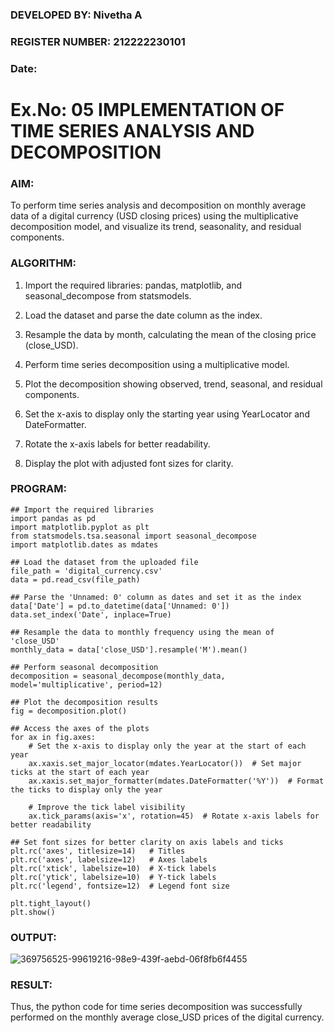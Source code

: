 ### DEVELOPED BY: Nivetha A

### REGISTER NUMBER: 212222230101

### Date:


# Ex.No: 05  IMPLEMENTATION OF TIME SERIES ANALYSIS AND DECOMPOSITION
 


### AIM:
To perform time series analysis and decomposition on monthly average data of a digital currency (USD closing prices) using the multiplicative decomposition model, and visualize its trend, seasonality, and residual components.

### ALGORITHM:

   1. Import the required libraries: pandas, matplotlib, and seasonal_decompose from statsmodels.
  
   2. Load the dataset and parse the date column as the index.
   
   3. Resample the data by month, calculating the mean of the closing price (close_USD).
  
   4. Perform time series decomposition using a multiplicative model.
   
   5.  Plot the decomposition showing observed, trend, seasonal, and residual components.
   
   6. Set the x-axis to display only the starting year using YearLocator and DateFormatter.
   
   7. Rotate the x-axis labels for better readability.
   
   8. Display the plot with adjusted font sizes for clarity.


### PROGRAM:
```
## Import the required libraries
import pandas as pd
import matplotlib.pyplot as plt
from statsmodels.tsa.seasonal import seasonal_decompose
import matplotlib.dates as mdates

## Load the dataset from the uploaded file
file_path = 'digital_currency.csv'
data = pd.read_csv(file_path)

## Parse the 'Unnamed: 0' column as dates and set it as the index
data['Date'] = pd.to_datetime(data['Unnamed: 0'])
data.set_index('Date', inplace=True)

## Resample the data to monthly frequency using the mean of 'close_USD'
monthly_data = data['close_USD'].resample('M').mean()

## Perform seasonal decomposition
decomposition = seasonal_decompose(monthly_data, model='multiplicative', period=12)

## Plot the decomposition results
fig = decomposition.plot()

## Access the axes of the plots
for ax in fig.axes:
    # Set the x-axis to display only the year at the start of each year
    ax.xaxis.set_major_locator(mdates.YearLocator())  # Set major ticks at the start of each year
    ax.xaxis.set_major_formatter(mdates.DateFormatter('%Y'))  # Format the ticks to display only the year

    # Improve the tick label visibility
    ax.tick_params(axis='x', rotation=45)  # Rotate x-axis labels for better readability

## Set font sizes for better clarity on axis labels and ticks
plt.rc('axes', titlesize=14)   # Titles
plt.rc('axes', labelsize=12)   # Axes labels
plt.rc('xtick', labelsize=10)  # X-tick labels
plt.rc('ytick', labelsize=10)  # Y-tick labels
plt.rc('legend', fontsize=12)  # Legend font size

plt.tight_layout()
plt.show()
```

### OUTPUT:

![369756525-99619216-98e9-439f-aebd-06f8fb6f4455](https://github.com/user-attachments/assets/2959998a-12cd-4ab2-b712-123b6a0d719a)



### RESULT:
Thus, the python code for time series decomposition was successfully performed on the monthly average close_USD prices of the digital currency.
